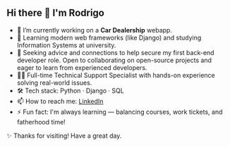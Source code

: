 ## Hi there 👋 I'm Rodrigo

- 🔭 I’m currently working on a **Car Dealership** webapp.
- 🌱 Learning modern web frameworks (like Django) and studying Information Systems at university.
- 🤝 Seeking advice and connections to help secure my first back-end developer role. Open to collaborating on open-source projects and eager to learn from experienced developers.
- 👨‍💻 Full-time Technical Support Specialist with hands-on experience solving real-world issues.
- 🛠 Tech stack: Python · Django · SQL
- 📫 How to reach me: [LinkedIn](https://www.linkedin.com/in/rodsantis/)
- ⚡ Fun fact: I'm always learning — balancing courses, work tickets, and fatherhood time!

✨ Thanks for visiting! Have a great day.
